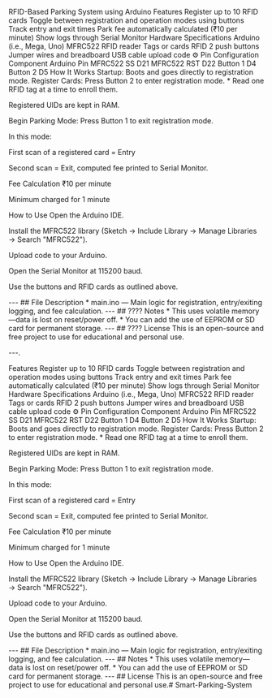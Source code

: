 RFID-Based Parking System using Arduino
Features
Register up to 10 RFID cards
Toggle between registration and operation modes using buttons
Track entry and exit times
Park fee automatically calculated (₹10 per minute)
Show logs through Serial Monitor
Hardware Specifications
Arduino (i.e., Mega, Uno)
MFRC522 RFID reader
Tags or cards RFID
2 push buttons
Jumper wires and breadboard
USB cable upload code
⚙ Pin Configuration
Component	Arduino Pin
MFRC522 SS	D21
MFRC522 RST	D22
Button 1	D4
Button 2	D5
How It Works
Startup:
Boots and goes directly to registration mode.
Register Cards:
Press Button 2 to enter registration mode. * Read one RFID tag at a time to enroll them.

Registered UIDs are kept in RAM.

Begin Parking Mode:
Press Button 1 to exit registration mode.

In this mode:

First scan of a registered card = Entry

Second scan = Exit, computed fee printed to Serial Monitor.

Fee Calculation
₹10 per minute

Minimum charged for 1 minute

How to Use
Open the Arduino IDE.

Install the MFRC522 library (Sketch → Include Library → Manage Libraries → Search "MFRC522").

Upload code to your Arduino.

Open the Serial Monitor at 115200 baud.

Use the buttons and RFID cards as outlined above.

--- ## File Description * main.ino — Main logic for registration, entry/exiting logging, and fee calculation. --- ## ???? Notes * This uses volatile memory—data is lost on reset/power off. * You can add the use of EEPROM or SD card for permanent storage. --- ## ???? License This is an open-source and free project to use for educational and personal use.

---.

Features
Register up to 10 RFID cards
Toggle between registration and operation modes using buttons
Track entry and exit times
Park fee automatically calculated (₹10 per minute)
Show logs through Serial Monitor
Hardware Specifications
Arduino (i.e., Mega, Uno)
MFRC522 RFID reader
Tags or cards RFID
2 push buttons
Jumper wires and breadboard
USB cable upload code
⚙ Pin Configuration
Component	Arduino Pin
MFRC522 SS	D21
MFRC522 RST	D22
Button 1	D4
Button 2	D5
How It Works
Startup:
Boots and goes directly to registration mode.
Register Cards:
Press Button 2 to enter registration mode. * Read one RFID tag at a time to enroll them.

Registered UIDs are kept in RAM.

Begin Parking Mode:
Press Button 1 to exit registration mode.

In this mode:

First scan of a registered card = Entry

Second scan = Exit, computed fee printed to Serial Monitor.

Fee Calculation
₹10 per minute

Minimum charged for 1 minute

How to Use
Open the Arduino IDE.

Install the MFRC522 library (Sketch → Include Library → Manage Libraries → Search "MFRC522").

Upload code to your Arduino.

Open the Serial Monitor at 115200 baud.

Use the buttons and RFID cards as outlined above.

--- ## File Description * main.ino — Main logic for registration, entry/exiting logging, and fee calculation. --- ## Notes * This uses volatile memory—data is lost on reset/power off. * You can add the use of EEPROM or SD card for permanent storage. --- ## License This is an open-source and free project to use for educational and personal use.# Smart-Parking-System
